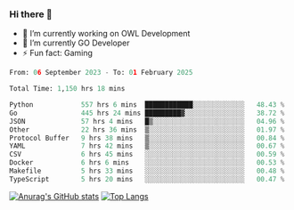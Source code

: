 ### Hi there 👋 

- 🔭 I’m currently working on OWL Development
- 🌱 I’m currently GO Developer
-  ⚡ Fun fact: Gaming
  
  <!--
- 👯 I’m looking to collaborate on ...
- 🤔 I’m looking for help with ...
- 💬 Ask me about ...
- 📫 How to reach me: ...
- 😄 Pronouns: ...
-->

<!--START_SECTION:waka-->

```python
From: 06 September 2023 - To: 01 February 2025

Total Time: 1,150 hrs 18 mins

Python            557 hrs 6 mins  ████████████░░░░░░░░░░░░░   48.43 %
Go                445 hrs 24 mins █████████▓░░░░░░░░░░░░░░░   38.72 %
JSON              57 hrs 4 mins   █▒░░░░░░░░░░░░░░░░░░░░░░░   04.96 %
Other             22 hrs 36 mins  ▒░░░░░░░░░░░░░░░░░░░░░░░░   01.97 %
Protocol Buffer   9 hrs 38 mins   ▒░░░░░░░░░░░░░░░░░░░░░░░░   00.84 %
YAML              7 hrs 42 mins   ▒░░░░░░░░░░░░░░░░░░░░░░░░   00.67 %
CSV               6 hrs 45 mins   ░░░░░░░░░░░░░░░░░░░░░░░░░   00.59 %
Docker            6 hrs 6 mins    ░░░░░░░░░░░░░░░░░░░░░░░░░   00.53 %
Makefile          5 hrs 33 mins   ░░░░░░░░░░░░░░░░░░░░░░░░░   00.48 %
TypeScript        5 hrs 20 mins   ░░░░░░░░░░░░░░░░░░░░░░░░░   00.47 %
```

<!--END_SECTION:waka-->

[![Anurag's GitHub stats](https://github-readme-stats.vercel.app/api?username=aebalz&show_icons=true&theme=codeSTACKr)](https://github.com/anuraghazra/github-readme-stats)
[![Top Langs](https://github-readme-stats.vercel.app/api/top-langs/?username=aebalz&layout=compact&card_width=350&theme=codeSTACKr)](https://github.com/anuraghazra/github-readme-stats)
<!-- [![Readme Card](https://github-readme-stats.vercel.app/api/pin/?username=aebalz&repo=go-gin-gone&show_owner=true)](https://github.com/anuraghazra/github-readme-stats)-->
